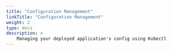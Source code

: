 ```yaml
---
title: "Configuration Management"
linkTitle: "Configuration Management"
weight: 2
type: docs
description: >
    Managing your deployed application's config using Kubectl
---
```


